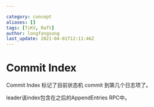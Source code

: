 ```yaml
---

category: concept
aliases: []
tags: [TiKV, Raft]
author: longfangsong
last_update: 2021-04-01T12:11:46Z
---
```


# Commit Index

Commit Index 标记了目前状态机 commit 到第几个日志项了。

leader该index包含在之后的AppendEntries RPC中。

